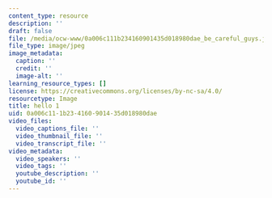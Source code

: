 ```yaml
---
content_type: resource
description: ''
draft: false
file: /media/ocw-www/0a006c111b234160901435d018980dae_be_careful_guys.jpeg
file_type: image/jpeg
image_metadata:
  caption: ''
  credit: ''
  image-alt: ''
learning_resource_types: []
license: https://creativecommons.org/licenses/by-nc-sa/4.0/
resourcetype: Image
title: hello 1
uid: 0a006c11-1b23-4160-9014-35d018980dae
video_files:
  video_captions_file: ''
  video_thumbnail_file: ''
  video_transcript_file: ''
video_metadata:
  video_speakers: ''
  video_tags: ''
  youtube_description: ''
  youtube_id: ''
---
```

